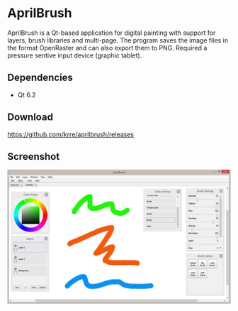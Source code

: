 # AprilBrush

AprilBrush is a Qt-based application for digital painting with support for layers,
brush libraries and multi-page. The program saves the image files in the format OpenRaster and can also export them to PNG.
Required a pressure sentive input device (graphic tablet).

## Dependencies
- Qt 6.2

## Download
https://github.com/krre/aprilbrush/releases

## Screenshot
![Screenshot](/images/screenshot.png?raw=true)
